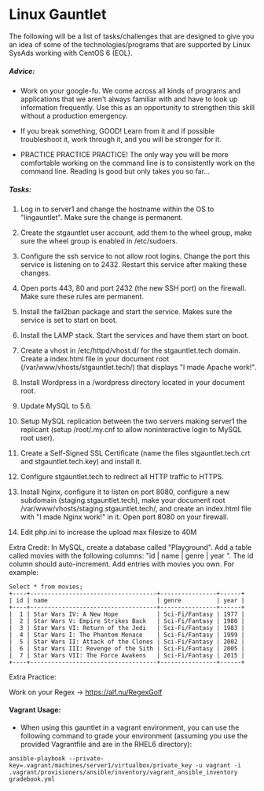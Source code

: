 # Linux Gauntlet

The following will be a list of tasks/challenges that are designed to give you an idea of some of the technologies/programs that are supported by Linux SysAds working with CentOS 6 (EOL).

##### Advice:
* Work on your google-fu. We come across all kinds of programs and applications that we aren't always familiar with and have to look up information frequently. Use this as an opportunity to strengthen this skill without a production emergency.

* If you break something, GOOD! Learn from it and if possible troubleshoot it, work through it, and you will be stronger for it.

* PRACTICE PRACTICE PRACTICE! The only way you will be more comfortable working on the command line is to consistently work on the command line. Reading is good but only takes you so far...


##### Tasks:

1)  Log in to server1 and change the hostname within the OS to "lingauntlet". Make sure the change is permanent.

2) Create the stgauntlet user account, add them to the wheel group, make sure the wheel group is enabled in /etc/sudoers.

3) Configure the ssh service to not allow root logins. Change the port this service is listening on to 2432. Restart this service after making these changes.

4) Open ports 443, 80 and port 2432 (the new SSH port) on the firewall. Make sure these rules are permanent.

5) Install the fail2ban package and start the service. Makes sure the service is set to start on boot.

6) Install the LAMP stack. Start the services and have them start on boot.

7)  Create a vhost in /etc/httpd/vhost.d/ for the stgauntlet.tech domain. Create a index.html file in your document root (/var/www/vhosts/stgauntlet.tech/) that displays "I made Apache work!".

8) Install Wordpress in a /wordpress directory located in your document root.

9) Update MySQL to 5.6.

10) Setup MySQL replication between the two servers making server1 the replicant (setup /root/.my.cnf to allow noninteractive login to MySQL root user).

11) Create a Self-Signed SSL Certificate (name the files stgauntlet.tech.crt and stgauntlet.tech.key) and install it.

12) Configure stgauntlet.tech to redirect all HTTP traffic to HTTPS.

13) Install Nginx, configure it to listen on port 8080, configure a new subdomain (staging.stgauntlet.tech), make your document root /var/www/vhosts/staging.stgauntlet.tech/, and create an index.html file with "I made Nginx work!" in it. Open port 8080 on your firewall.

14) Edit php.ini to increase the upload max filesize to 40M

Extra Credit: In MySQL, create a database called "Playground". Add a table called movies with the following columns: "id | name | genre | year ". The id column should auto-increment. Add entries with movies you own. For example:

```
Select * from movies;
+----+------------------------------------+----------------+------+
| id | name                               | genre          | year |
+----+------------------------------------+----------------+------+
|  1 | Star Wars IV: A New Hope           | Sci-Fi/Fantasy | 1977 |
|  2 | Star Wars V: Empire Strikes Back   | Sci-Fi/Fantasy | 1980 |
|  3 | Star Wars VI: Return of the Jedi   | Sci-Fi/Fantasy | 1983 |
|  4 | Star Wars I: The Phantom Menace    | Sci-Fi/Fantasy | 1999 |
|  5 | Star Wars II: Attack of the Clones | Sci-Fi/Fantasy | 2002 |
|  6 | Star Wars III: Revenge of the Sith | Sci-Fi/Fantasy | 2005 |
|  7 | Star Wars VII: The Force Awakens   | Sci-Fi/Fantasy | 2015 |
+----+------------------------------------+----------------+------+
```

Extra Practice:

Work on your Regex -> https://alf.nu/RegexGolf


#### Vagrant Usage:

* When using this gauntlet in a vagrant environment, you can use the following command to grade your environment (assuming you use the provided Vagrantfile and are in the RHEL6 directory):

```
ansible-playbook --private-key=.vagrant/machines/server1/virtualbox/private_key -u vagrant -i .vagrant/provisioners/ansible/inventory/vagrant_ansible_inventory  gradebook.yml
```